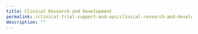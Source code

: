 ```yaml
---
title: Clinical Research and Development
permalink: /clinical-trial-support-and-ops/clinical-research-and-development/
description: ""
---
```

